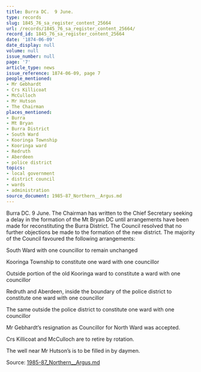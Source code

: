 ```yaml
---
title: Burra DC.  9 June.
type: records
slug: 1845_76_sa_register_content_25664
url: /records/1845_76_sa_register_content_25664/
record_id: 1845_76_sa_register_content_25664
date: '1874-06-09'
date_display: null
volume: null
issue_number: null
page: '7'
article_type: news
issue_reference: 1874-06-09, page 7
people_mentioned:
- Mr Gebhardt
- Crs Killicoat
- McCulloch
- Mr Hutson
- The Chairman
places_mentioned:
- Burra
- Mt Bryan
- Burra District
- South Ward
- Kooringa Township
- Kooringa ward
- Redruth
- Aberdeen
- police district
topics:
- local government
- district council
- wards
- administration
source_document: 1985-87_Northern__Argus.md
---
```


Burra DC.  9 June.  The Chairman has written to the Chief Secretary seeking a delay in the formation of the Mt Bryan DC until arrangements have been made for reconstituting the Burra District.  The Council resolved that no further objections be made to the formation of the new district.  The majority of the Council favoured the following arrangements:

South Ward with one councillor to remain unchanged

Kooringa Township to constitute one ward with one councillor

Outside portion of the old Kooringa ward to constitute a ward with one councillor

Redruth and Aberdeen, inside the boundary of the police district to constitute one ward with one councillor

The same outside the police district to constitute one ward with one councillor

Mr Gebhardt’s resignation as Councillor for North Ward was accepted.

Crs Killicoat and McCulloch are to retire by rotation.

The well near Mr Hutson’s is to be filled in by daymen.

Source: [1985-87_Northern__Argus.md](/downloads/markdown/1985-87_Northern__Argus.md)
